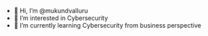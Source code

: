 - 👋 Hi, I’m @mukundvalluru
- 👀 I’m interested in Cybersecurity
- 🌱 I’m currently learning Cybersecurity from business perspective


<!---
mukundvalluru/mukundvalluru is a ✨ special ✨ repository because its `README.md` (this file) appears on your GitHub profile.
You can click the Preview link to take a look at your changes.
--->
